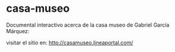 casa-museo
==========
Documental interactivo acerca de la casa museo de Gabriel García Márquez:

visitar el sitio en: http://casamuseo.lineaportal.com/
